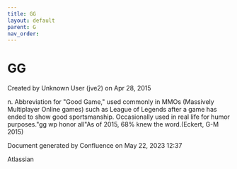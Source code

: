 ```yaml
---
title: GG
layout: default
parent: G
nav_order:
---
```


# GG

Created by  Unknown User (jve2) on Apr 28, 2015

n. Abbreviation for &quot;Good Game,&quot; used commonly in MMOs (Massively Multiplayer Online games) such as League of Legends after a game has ended to show good sportsmanship. Occasionally used in real life for humor purposes.&quot;gg wp honor all&quot;As of 2015, 68% knew the word.(Eckert, G-M 2015) 

Document generated by Confluence on May 22, 2023 12:37

Atlassian

